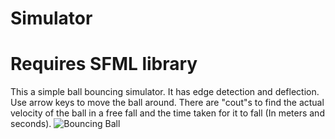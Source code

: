 # Simulator
# Requires SFML library
This a simple ball bouncing simulator. It has edge detection and deflection. Use arrow keys to move the ball around. There are "cout"s to find the actual velocity of the ball in a free fall and the time taken for it to fall (In meters and seconds). 
![Bouncing Ball](https://github.com/Mubicool/Ball-Simulator/assets/62619170/ae83650e-645f-44df-9f89-973ee1d2b381)
